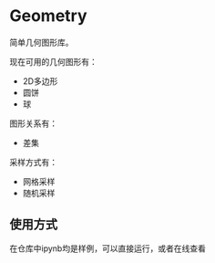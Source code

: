 # Geometry

简单几何图形库。

现在可用的几何图形有：

- 2D多边形
- 圆饼
- 球

图形关系有：

- 差集

采样方式有：

- 网格采样
- 随机采样

## 使用方式

在仓库中ipynb均是样例，可以直接运行，或者在线查看
